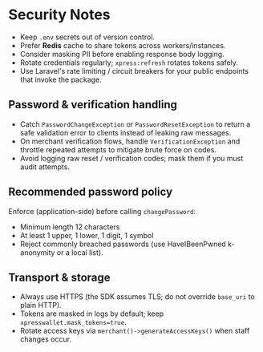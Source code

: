 # Security Notes

- Keep `.env` secrets out of version control.
- Prefer **Redis** cache to share tokens across workers/instances.
- Consider masking PII before enabling response body logging.
- Rotate credentials regularly; `xpress:refresh` rotates tokens safely.
- Use Laravel's rate limiting / circuit breakers for your public endpoints that invoke the package.

## Password & verification handling

- Catch `PasswordChangeException` or `PasswordResetException` to return a safe validation error to clients instead of leaking raw messages.
- On merchant verification flows, handle `VerificationException` and throttle repeated attempts to mitigate brute force on codes.
- Avoid logging raw reset / verification codes; mask them if you must audit attempts.

## Recommended password policy

Enforce (application-side) before calling `changePassword`:
- Minimum length 12 characters
- At least 1 upper, 1 lower, 1 digit, 1 symbol
- Reject commonly breached passwords (use HaveIBeenPwned k-anonymity or a local list).

## Transport & storage

- Always use HTTPS (the SDK assumes TLS; do not override `base_uri` to plain HTTP).
- Tokens are masked in logs by default; keep `xpresswallet.mask_tokens=true`.
- Rotate access keys via `merchant()->generateAccessKeys()` when staff changes occur.